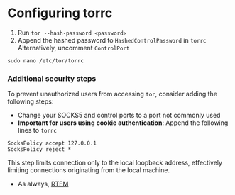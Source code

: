 # Configuring torrc
1. Run `tor --hash-password <password>`
2. Append the hashed password to `HashedControlPassword` in `torrc`
Alternatively, uncomment `ControlPort`
```
sudo nano /etc/tor/torrc
```
### Additional security steps
To prevent unauthorized users from accessing `tor`, consider adding the following steps:
- Change your SOCKS5 and control ports to a port not commonly used
- **Important for users using cookie authentication**: Append the following lines to `torrc`
```
SocksPolicy accept 127.0.0.1
SocksPolicy reject *
```
This step limits connection only to the local loopback address, effectively limiting connections originating from the local machine.
- As always, [RTFM](https://tor.void.gr/docs/tor-manual.html.en "RTFM")
